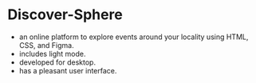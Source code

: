 # Discover-Sphere
- an online platform to explore events around your locality using HTML, CSS, and Figma.
- includes light mode.
- developed for desktop.
- has a pleasant user interface.

